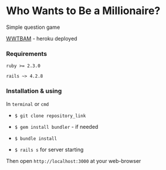 # Who Wants to Be a Millionaire?

Simple question game

[WWTBAM](https://billionaire-game.herokuapp.com/) - heroku deployed

### Requirements

`ruby >= 2.3.0`

`rails ~> 4.2.8`

### Installation & using

In `terminal` or `cmd`

- `$ git clone repository_link`

- `$ gem install bundler` - if needed

- `$ bundle install`

- `$ rails s` for server starting

Then open `http://localhost:3000` at your web-browser
